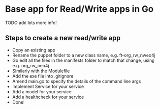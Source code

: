 # Base app for Read/Write apps in Go

TODO add lots more info!

## Steps to create a new read/write app

* Copy an existing app
* Rename the puppet folder to a new class name, e.g. ft-org_rw_nweo4j
* Go edit all the files in the manifests folder to match that change, using e.g. org_rw_neo4j
* Similarly with the Modulefile
* Add the exe file into .gitignore
* Amend main.go to specify the details of the command line args
* Implement Service for your service
* Add a model for your service
* Add a healthcheck for your service
* Done!
